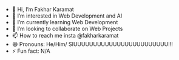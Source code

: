 - 👋 Hi, I’m Fakhar Karamat
- 👀 I’m interested in Web Development and AI
- 🌱 I’m currently learning Web Development
- 💞️ I’m looking to collaborate on Web Projects
- 📫 How to reach me insta @fakharkaramat
- 😄 Pronouns: He/Him/ SIUUUUUUUUUUUUUUUUUUUUUUUU!!!
- ⚡ Fun fact: N/A

<!---
fakhar98/fakhar98 is a ✨ special ✨ repository because its `README.md` (this file) appears on your GitHub profile.
You can click the Preview link to take a look at your changes.
--->
